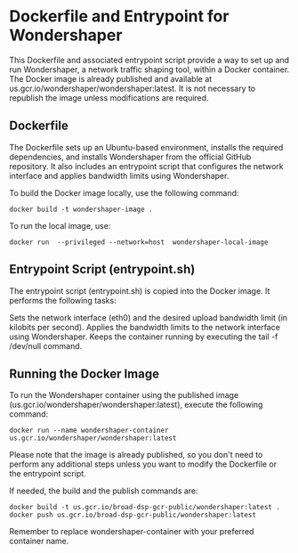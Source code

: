 # Dockerfile and Entrypoint for Wondershaper
This Dockerfile and associated entrypoint script provide a way to set up and run Wondershaper, a network traffic shaping tool, within a Docker container. The Docker image is already published and available at us.gcr.io/wondershaper/wondershaper:latest. It is not necessary to republish the image unless modifications are required.

## Dockerfile
The Dockerfile sets up an Ubuntu-based environment, installs the required dependencies, and installs Wondershaper from the official GitHub repository. It also includes an entrypoint script that configures the network interface and applies bandwidth limits using Wondershaper.

To build the Docker image locally, use the following command:

```
docker build -t wondershaper-image .
```

To run the local image, use:
```
docker run  --privileged --network=host  wondershaper-local-image
```

## Entrypoint Script (entrypoint.sh)
The entrypoint script (entrypoint.sh) is copied into the Docker image. It performs the following tasks:

Sets the network interface (eth0) and the desired upload bandwidth limit (in kilobits per second).
Applies the bandwidth limits to the network interface using Wondershaper.
Keeps the container running by executing the tail -f /dev/null command.

## Running the Docker Image
To run the Wondershaper container using the published image (us.gcr.io/wondershaper/wondershaper:latest), execute the following command:

```
docker run --name wondershaper-container us.gcr.io/wondershaper/wondershaper:latest
```

Please note that the image is already published, so you don't need to perform any additional steps unless you want to modify the Dockerfile or the entrypoint script.

If needed, the build and the publish commands are:
```
docker build -t us.gcr.io/broad-dsp-gcr-public/wondershaper:latest .
docker push us.gcr.io/broad-dsp-gcr-public/wondershaper:latest
```


Remember to replace wondershaper-container with your preferred container name.



